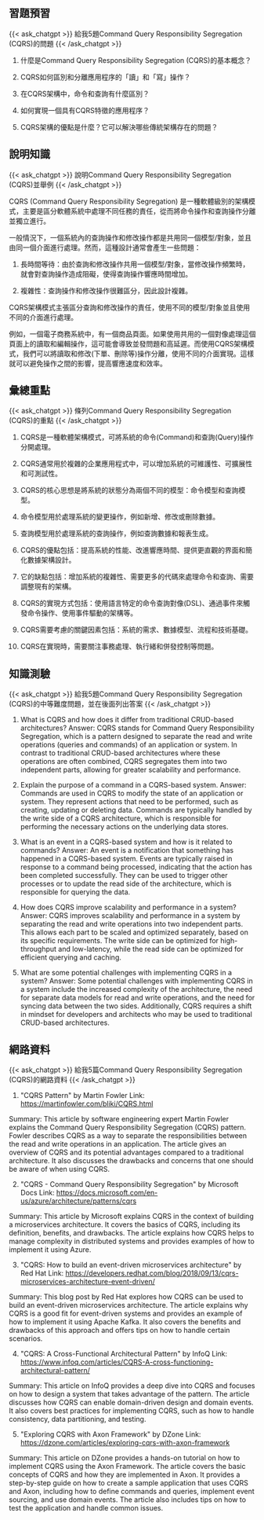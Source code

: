 ## 習題預習
{{< ask_chatgpt >}}
給我5題Command Query Responsibility Segregation (CQRS)的問題
{{< /ask_chatgpt >}}



1. 什麼是Command Query Responsibility Segregation (CQRS)的基本概念？

2. CQRS如何區別和分離應用程序的「讀」和「寫」操作？

3. 在CQRS架構中，命令和查詢有什麼區別？

4. 如何實現一個具有CQRS特徵的應用程序？

5. CQRS架構的優點是什麼？它可以解決哪些傳統架構存在的問題？   

## 說明知識
{{< ask_chatgpt >}}
說明Command Query Responsibility Segregation (CQRS)並舉例
{{< /ask_chatgpt >}}



CQRS (Command Query Responsibility Segregation) 是一種軟體級別的架構模式，主要是區分軟體系統中處理不同任務的責任，從而將命令操作和查詢操作分離並獨立進行。

一般情況下，一個系統內的查詢操作和修改操作都是共用同一個模型/對象，並且由同一個介面進行處理。然而，這種設計通常會產生一些問題：

1. 長時間等待：由於查詢和修改操作共用一個模型/對象，當修改操作頻繁時，就會對查詢操作造成阻礙，使得查詢操作響應時間增加。

2. 複雜性：查詢操作和修改操作很難區分，因此設計複雜。

CQRS架構模式主張區分查詢和修改操作的責任，使用不同的模型/對象並且使用不同的介面進行處理。 

例如，一個電子商務系統中，有一個商品頁面。如果使用共用的一個對像處理這個頁面上的讀取和編輯操作，這可能會導致並發問題和高延遲。而使用CQRS架構模式，我們可以將讀取和修改(下單、刪除等)操作分離，使用不同的介面實現。這樣就可以避免操作之間的影響，提高響應速度和效率。   

## 彙總重點
{{< ask_chatgpt >}}
條列Command Query Responsibility Segregation (CQRS)的重點
{{< /ask_chatgpt >}}



1. CQRS是一種軟體架構模式，可將系統的命令(Command)和查詢(Query)操作分開處理。

2. CQRS通常用於複雜的企業應用程式中，可以增加系統的可維護性、可擴展性和可測試性。

3. CQRS的核心思想是將系統的狀態分為兩個不同的模型：命令模型和查詢模型。

4. 命令模型用於處理系統的變更操作，例如新增、修改或刪除數據。

5. 查詢模型用於處理系統的查詢操作，例如查詢數據和報表生成。

6. CQRS的優點包括：提高系統的性能、改進響應時間、提供更直觀的界面和簡化數據架構設計。

7. 它的缺點包括：增加系統的複雜性、需要更多的代碼來處理命令和查詢、需要調整現有的架構。

8. CQRS的實現方式包括：使用語言特定的命令查詢對像(DSL)、通過事件來觸發命令操作、使用事件驅動的架構等。

9. CQRS需要考慮的關鍵因素包括：系統的需求、數據模型、流程和技術基礎。

10. CQRS在實現時，需要關注事務處理、執行緒和併發控制等問題。   

## 知識測驗
{{< ask_chatgpt >}}
給我5題Command Query Responsibility Segregation (CQRS)的中等難度問題，並在後面列出答案
{{< /ask_chatgpt >}}



1. What is CQRS and how does it differ from traditional CRUD-based architectures?
Answer: CQRS stands for Command Query Responsibility Segregation, which is a pattern designed to separate the read and write operations (queries and commands) of an application or system. In contrast to traditional CRUD-based architectures where these operations are often combined, CQRS segregates them into two independent parts, allowing for greater scalability and performance.

2. Explain the purpose of a command in a CQRS-based system.
Answer: Commands are used in CQRS to modify the state of an application or system. They represent actions that need to be performed, such as creating, updating or deleting data. Commands are typically handled by the write side of a CQRS architecture, which is responsible for performing the necessary actions on the underlying data stores.

3. What is an event in a CQRS-based system and how is it related to commands?
Answer: An event is a notification that something has happened in a CQRS-based system. Events are typically raised in response to a command being processed, indicating that the action has been completed successfully. They can be used to trigger other processes or to update the read side of the architecture, which is responsible for querying the data.

4. How does CQRS improve scalability and performance in a system?
Answer: CQRS improves scalability and performance in a system by separating the read and write operations into two independent parts. This allows each part to be scaled and optimized separately, based on its specific requirements. The write side can be optimized for high-throughput and low-latency, while the read side can be optimized for efficient querying and caching.

5. What are some potential challenges with implementing CQRS in a system?
Answer: Some potential challenges with implementing CQRS in a system include the increased complexity of the architecture, the need for separate data models for read and write operations, and the need for syncing data between the two sides. Additionally, CQRS requires a shift in mindset for developers and architects who may be used to traditional CRUD-based architectures.   

## 網路資料
{{< ask_chatgpt >}}
給我5篇Command Query Responsibility Segregation (CQRS)的網路資料
{{< /ask_chatgpt >}}



1. "CQRS Pattern" by Martin Fowler
Link: https://martinfowler.com/bliki/CQRS.html

Summary: This article by software engineering expert Martin Fowler explains the Command Query Responsibility Segregation (CQRS) pattern. Fowler describes CQRS as a way to separate the responsibilities between the read and write operations in an application. The article gives an overview of CQRS and its potential advantages compared to a traditional architecture. It also discusses the drawbacks and concerns that one should be aware of when using CQRS.

2. "CQRS - Command Query Responsibility Segregation" by Microsoft Docs
Link: https://docs.microsoft.com/en-us/azure/architecture/patterns/cqrs

Summary: This article by Microsoft explains CQRS in the context of building a microservices architecture. It covers the basics of CQRS, including its definition, benefits, and drawbacks. The article explains how CQRS helps to manage complexity in distributed systems and provides examples of how to implement it using Azure.

3. "CQRS: How to build an event-driven microservices architecture" by Red Hat
Link: https://developers.redhat.com/blog/2018/09/13/cqrs-microservices-architecture-event-driven/

Summary: This blog post by Red Hat explores how CQRS can be used to build an event-driven microservices architecture. The article explains why CQRS is a good fit for event-driven systems and provides an example of how to implement it using Apache Kafka. It also covers the benefits and drawbacks of this approach and offers tips on how to handle certain scenarios.

4. "CQRS: A Cross-Functional Architectural Pattern" by InfoQ
Link: https://www.infoq.com/articles/CQRS-A-cross-functioning-architectural-pattern/

Summary: This article on InfoQ provides a deep dive into CQRS and focuses on how to design a system that takes advantage of the pattern. The article discusses how CQRS can enable domain-driven design and domain events. It also covers best practices for implementing CQRS, such as how to handle consistency, data partitioning, and testing.

5. "Exploring CQRS with Axon Framework" by DZone
Link: https://dzone.com/articles/exploring-cqrs-with-axon-framework

Summary: This article on DZone provides a hands-on tutorial on how to implement CQRS using the Axon Framework. The article covers the basic concepts of CQRS and how they are implemented in Axon. It provides a step-by-step guide on how to create a sample application that uses CQRS and Axon, including how to define commands and queries, implement event sourcing, and use domain events. The article also includes tips on how to test the application and handle common issues.   

